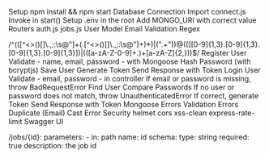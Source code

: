Setup
npm install && npm start
Database Connection
Import connect.js
Invoke in start()
Setup .env in the root
Add MONGO_URI with correct value
Routers
auth.js
jobs.js
User Model
Email Validation Regex

/^(([^<>()[\]\\.,;:\s@"]+(\.[^<>()[\]\\.,;:\s@"]+)*)|(".+"))@((\[[0-9]{1,3}\.[0-9]{1,3}\.[0-9]{1,3}\.[0-9]{1,3}\])|(([a-zA-Z\-0-9]+\.)+[a-zA-Z]{2,}))$/
Register User
Validate - name, email, password - with Mongoose
Hash Password (with bcryptjs)
Save User
Generate Token
Send Response with Token
Login User
Validate - email, password - in controller
If email or password is missing, throw BadRequestError
Find User
Compare Passwords
If no user or password does not match, throw UnauthenticatedError
If correct, generate Token
Send Response with Token
Mongoose Errors
Validation Errors
Duplicate (Email)
Cast Error
Security
helmet
cors
xss-clean
express-rate-limit
Swagger UI

/jobs/{id}:
  parameters:
    - in: path
      name: id
      schema:
        type: string
      required: true
      description: the job id